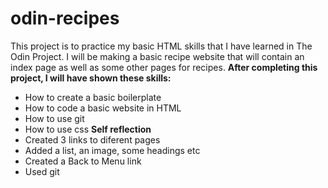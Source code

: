 # odin-recipes
This project is to practice my basic HTML skills that I have learned in The Odin Project. I will be making a basic recipe website that will contain an index page as well as some other pages for recipes.
**After completing this project, I will have shown these skills:**
* How to create a basic boilerplate
* How to code a basic website in HTML
* How to use git
* How to use css
**Self reflection**
* Created 3 links to diferent pages
* Added a list, an image, some headings etc
* Created a Back to Menu link
* Used git 

